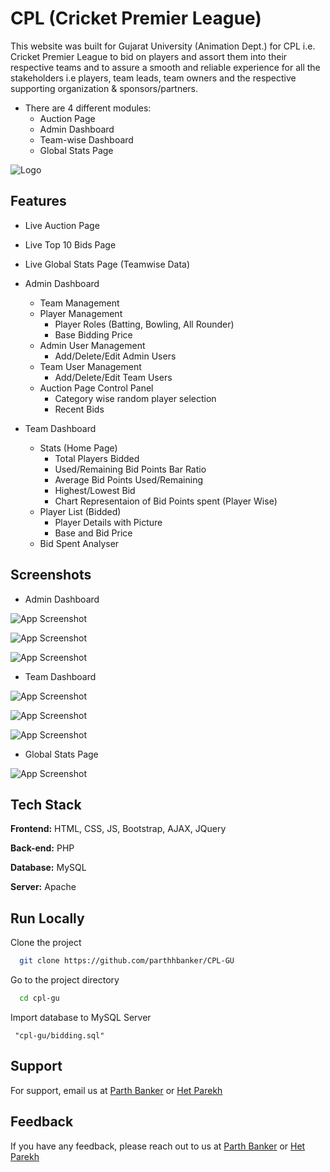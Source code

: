 
# CPL (Cricket Premier League)

This website was built for Gujarat University (Animation Dept.) for CPL i.e. Cricket Premier League to bid on players and assort them into their respective teams and to assure a smooth and reliable experience for all the stakeholders i.e players, team leads, team owners and the respective supporting organization & sponsors/partners.
 
- There are 4 different modules:
    - Auction Page
    - Admin Dashboard
    - Team-wise Dashboard
    - Global Stats Page



![Logo](https://github.com/parthhbanker/CPL-GU/assets/62717231/39ab390d-b135-446b-a313-cd1a8fde5b3b)


## Features

- Live Auction Page

- Live Top 10 Bids Page

- Live Global Stats Page (Teamwise Data)

- Admin Dashboard
    - Team Management
    - Player Management
        - Player Roles (Batting, Bowling, All Rounder)
        - Base Bidding Price
    - Admin User Management
        - Add/Delete/Edit Admin Users
    - Team User Management
        - Add/Delete/Edit Team Users
    - Auction Page Control Panel
        - Category wise random player selection
        - Recent Bids

- Team Dashboard
    - Stats (Home Page)
        - Total Players Bidded
        - Used/Remaining Bid Points Bar Ratio
        - Average Bid Points Used/Remaining
        - Highest/Lowest Bid
        - Chart Representaion of Bid Points spent (Player Wise)
    - Player List (Bidded)
        - Player Details with Picture
        - Base and Bid Price
    - Bid Spent Analyser

## Screenshots

- Admin Dashboard

![App Screenshot](https://github.com/parthhbanker/CPL-GU/assets/62717231/f85d50ec-267f-4e13-9730-5f83dbe7b2b0)

![App Screenshot](https://github.com/parthhbanker/CPL-GU/assets/62717231/ca83e52e-7fdd-4164-adc7-377da3bffe89)

![App Screenshot](https://github.com/parthhbanker/CPL-GU/assets/62717231/7bb77e72-7985-4aeb-ad6b-43ea281c7b7e)  


- Team Dashboard

![App Screenshot](https://github.com/parthhbanker/CPL-GU/assets/62717231/6d996d35-4e54-40b6-bd01-908c0b3326fc)

![App Screenshot](https://github.com/parthhbanker/CPL-GU/assets/62717231/6bb95f8a-6bc6-4f70-b918-88156f0989ee)

![App Screenshot](https://github.com/parthhbanker/CPL-GU/assets/62717231/847f14b4-8c63-42c7-acdd-866360679596)


- Global Stats Page

![App Screenshot](https://github.com/parthhbanker/CPL-GU/assets/62717231/7eed4bdf-de14-4291-a6cc-35748a46bf69)


## Tech Stack

**Frontend:** HTML, CSS, JS, Bootstrap, AJAX, JQuery

**Back-end:** PHP

**Database:** MySQL

**Server:** Apache


## Run Locally

Clone the project

```bash
  git clone https://github.com/parthhbanker/CPL-GU
```

Go to the project directory

```bash
  cd cpl-gu
```

Import database to MySQL Server

```
 "cpl-gu/bidding.sql"
```


## Support

For support, email us at [Parth Banker](mailto:parthbanker.sw@gmail.com) or [Het Parekh](mailto:het.parekh.sw21@gmail.com)


## Feedback

If you have any feedback, please reach out to us at [Parth Banker](mailto:parthbanker.sw@gmail.com) or [Het Parekh](mailto:het.parekh.sw21@gmail.com)
